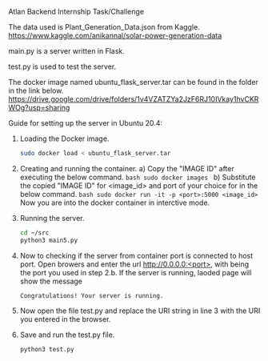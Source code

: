 Atlan Backend Internship Task/Challenge

The data used is Plant_Generation_Data.json from Kaggle.
https://www.kaggle.com/anikannal/solar-power-generation-data

main.py is a server written in Flask.

test.py is used to test the server.

The docker image named ubuntu_flask_server.tar can be found in the folder in the link below.
https://drive.google.com/drive/folders/1v4VZATZYa2JzF6RJ10IVkay1hvCKRWOg?usp=sharing


Guide for setting up the server in Ubuntu 20.4:

1) Loading the Docker image.
    ```bash
    sudo docker load < ubuntu_flask_server.tar
    ```

2) Creating and running the container.
    a) Copy the "IMAGE ID" after executing the below command.
        ```bash
        sudo docker images
        ```
    b) Substitute the copied "IMAGE ID" for <image_id> and port of your choice for <port> in the below command.
        ```bash
        sudo docker run -it -p <port>:5000 <image_id>
        ```
        Now you are into the docker container in interctive mode.
3) Running the server.
    ```bash
    cd ~/src
    python3 main5.py
    ```
4) Now to checking if the server from container port is connected to host port. Open browers and enter the url http://0.0.0.0:<port>, with <port> being the port you used in step 2.b. 
   If the server is running, laoded page will show the message
   ```
   Congratulations! Your server is running.
   ```
5) Now open the file test.py and replace the URI string in line 3 with the URI you entered in the browser.
6) Save and run the test.py file.
    ```bash
    python3 test.py
    ```


    
